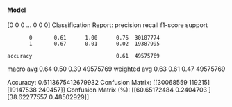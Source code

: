 #### Model
[0 0 0 ... 0 0 0]
Classification Report:
              precision    recall  f1-score   support

           0       0.61      1.00      0.76  30187774
           1       0.67      0.01      0.02  19387995

    accuracy                           0.61  49575769
   macro avg       0.64      0.50      0.39  49575769
weighted avg       0.63      0.61      0.47  49575769

Accuracy: 0.6113675412679932
Confusion Matrix:
[[30068559   119215]
 [19147538   240457]]
Confusion Matrix (%):
[[60.65172484  0.2404703 ]
 [38.62277557  0.48502929]]
